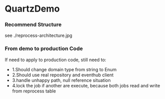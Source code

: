 # QuartzDemo
### Recommend Structure
see ./reprocess-architecture.jpg

### From demo to production Code
If need to apply to production code, still need to:
- 1.Should change domain type from string to Enum
- 2.Should use real repository and eventhub client
- 3.handle unhappy path, null reference situation
- 4.lock the job if another are execute, because both jobs read and write from reprocess table


